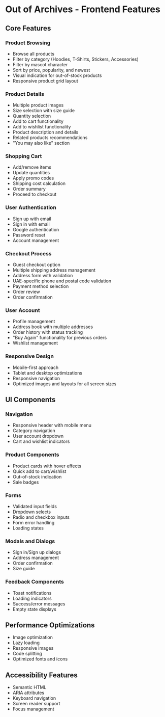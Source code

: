 # Out of Archives - Frontend Features

## Core Features

### Product Browsing
- Browse all products
- Filter by category (Hoodies, T-Shirts, Stickers, Accessories)
- Filter by mascot character
- Sort by price, popularity, and newest
- Visual indication for out-of-stock products
- Responsive product grid layout

### Product Details
- Multiple product images
- Size selection with size guide
- Quantity selection
- Add to cart functionality
- Add to wishlist functionality
- Product description and details
- Related products recommendations
- "You may also like" section

### Shopping Cart
- Add/remove items
- Update quantities
- Apply promo codes
- Shipping cost calculation
- Order summary
- Proceed to checkout

### User Authentication
- Sign up with email
- Sign in with email
- Google authentication
- Password reset
- Account management

### Checkout Process
- Guest checkout option
- Multiple shipping address management
- Address form with validation
- UAE-specific phone and postal code validation
- Payment method selection
- Order review
- Order confirmation

### User Account
- Profile management
- Address book with multiple addresses
- Order history with status tracking
- "Buy Again" functionality for previous orders
- Wishlist management

### Responsive Design
- Mobile-first approach
- Tablet and desktop optimizations
- Responsive navigation
- Optimized images and layouts for all screen sizes

## UI Components

### Navigation
- Responsive header with mobile menu
- Category navigation
- User account dropdown
- Cart and wishlist indicators

### Product Components
- Product cards with hover effects
- Quick add to cart/wishlist
- Out-of-stock indication
- Sale badges

### Forms
- Validated input fields
- Dropdown selects
- Radio and checkbox inputs
- Form error handling
- Loading states

### Modals and Dialogs
- Sign in/Sign up dialogs
- Address management
- Order confirmation
- Size guide

### Feedback Components
- Toast notifications
- Loading indicators
- Success/error messages
- Empty state displays

## Performance Optimizations
- Image optimization
- Lazy loading
- Responsive images
- Code splitting
- Optimized fonts and icons

## Accessibility Features
- Semantic HTML
- ARIA attributes
- Keyboard navigation
- Screen reader support
- Focus management

